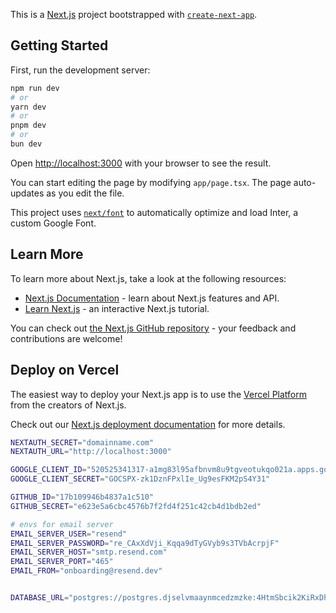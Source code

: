 This is a [Next.js](https://nextjs.org/) project bootstrapped with [`create-next-app`](https://github.com/vercel/next.js/tree/canary/packages/create-next-app).

## Getting Started

First, run the development server:

```bash
npm run dev
# or
yarn dev
# or
pnpm dev
# or
bun dev
```

Open [http://localhost:3000](http://localhost:3000) with your browser to see the result.

You can start editing the page by modifying `app/page.tsx`. The page auto-updates as you edit the file.

This project uses [`next/font`](https://nextjs.org/docs/basic-features/font-optimization) to automatically optimize and load Inter, a custom Google Font.

## Learn More

To learn more about Next.js, take a look at the following resources:

- [Next.js Documentation](https://nextjs.org/docs) - learn about Next.js features and API.
- [Learn Next.js](https://nextjs.org/learn) - an interactive Next.js tutorial.

You can check out [the Next.js GitHub repository](https://github.com/vercel/next.js/) - your feedback and contributions are welcome!

## Deploy on Vercel

The easiest way to deploy your Next.js app is to use the [Vercel Platform](https://vercel.com/new?utm_medium=default-template&filter=next.js&utm_source=create-next-app&utm_campaign=create-next-app-readme) from the creators of Next.js.

Check out our [Next.js deployment documentation](https://nextjs.org/docs/deployment) for more details.

```bash
NEXTAUTH_SECRET="domainname.com"
NEXTAUTH_URL="http://localhost:3000"

GOOGLE_CLIENT_ID="520525341317-a1mg83l95afbnvm8u9tgveotukqo021a.apps.googleusercontent.com"
GOOGLE_CLIENT_SECRET="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"

GITHUB_ID="17b109946b4837a1c510"
GITHUB_SECRET="e623e5a6cbc4576b7f2fd4f251c42cb4d1bdb2ed"

# envs for email server
EMAIL_SERVER_USER="resend"
EMAIL_SERVER_PASSWORD="re_CAxXdVji_Kqqa9dTyGVyb9s3TVbAcrpjF"
EMAIL_SERVER_HOST="smtp.resend.com"
EMAIL_SERVER_PORT="465"
EMAIL_FROM="onboarding@resend.dev"


DATABASE_URL="postgres://postgres.djselvmaaynmcedzmzke:4HtmSbcik2KiRxDh@aws-0-ap-southeast-1.pooler.supabase.com:5432/postgres"


```